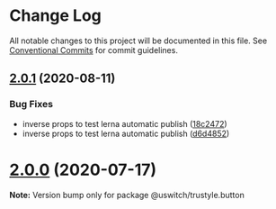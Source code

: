 # Change Log

All notable changes to this project will be documented in this file.
See [Conventional Commits](https://conventionalcommits.org) for commit guidelines.

## [2.0.1](https://github.com/uswitch/trustyle/compare/@uswitch/trustyle.button@2.0.0...@uswitch/trustyle.button@2.0.1) (2020-08-11)


### Bug Fixes

* inverse props to test lerna automatic publish ([18c2472](https://github.com/uswitch/trustyle/commit/18c2472))
* inverse props to test lerna automatic publish ([d6d4852](https://github.com/uswitch/trustyle/commit/d6d4852))





# [2.0.0](https://github.com/uswitch/trustyle/compare/@uswitch/trustyle.button@1.0.2...@uswitch/trustyle.button@2.0.0) (2020-07-17)

**Note:** Version bump only for package @uswitch/trustyle.button
